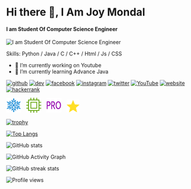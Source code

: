 # Hi there 👋, I Am Joy Mondal
#### I am Student Of Computer Science Engineer
![I am Student Of Computer Science Engineer](https://scontent.fjsr8-1.fna.fbcdn.net/v/t1.6435-9/p180x540/176982752_290468695910559_2590258971615359641_n.jpg?_nc_cat=108&ccb=1-5&_nc_sid=e3f864&_nc_eui2=AeF5-BnyE7icoU1Ws0fwS6434mdWhmqOinviZ1aGao6Ke4jEiGtbBT8OYvxXunShxfyC6mhM0NA-acvPx9fO69ck&_nc_ohc=tWEWZJWRNA0AX9p5aU-&_nc_ht=scontent.fjsr8-1.fna&oh=ea341fc4066929aabb3bfd40e98b89c5&oe=61AE0B2F)


Skills: Python / Java /  C  / C++ / Html / Js / CSS

- 🔭 I’m currently working on Youtube 
- 🌱 I’m currently learning Advance Java 


[<img src='https://cdn.jsdelivr.net/npm/simple-icons@3.0.1/icons/github.svg' alt='github' height='40'>](https://github.com/codewithjoymondal)  [<img src='https://cdn.jsdelivr.net/npm/simple-icons@3.0.1/icons/dev-dot-to.svg' alt='dev' height='40'>](https://dev.to/codewithjoymondal)  [<img src='https://cdn.jsdelivr.net/npm/simple-icons@3.0.1/icons/facebook.svg' alt='facebook' height='40'>](https://www.facebook.com/joymondal.cse)  [<img src='https://cdn.jsdelivr.net/npm/simple-icons@3.0.1/icons/instagram.svg' alt='instagram' height='40'>](https://www.instagram.com/codewithjoymondal/)  [<img src='https://cdn.jsdelivr.net/npm/simple-icons@3.0.1/icons/twitter.svg' alt='twitter' height='40'>](https://twitter.com/joymondalcse)  [<img src='https://cdn.jsdelivr.net/npm/simple-icons@3.0.1/icons/youtube.svg' alt='YouTube' height='40'>](https://www.youtube.com/channel/codewithjoy)  [<img src='https://cdn.jsdelivr.net/npm/simple-icons@3.0.1/icons/icloud.svg' alt='website' height='40'>](https://codewithjoymondal.com/)  [<img src='https://cdn.jsdelivr.net/npm/simple-icons@3.0.1/icons/hackerrank.svg' alt='hackerrank' height='40'>](https://www.hackerrank.com/CodeWithJoy)  

<a href='https://archiveprogram.github.com/'><img src='https://raw.githubusercontent.com/acervenky/animated-github-badges/master/assets/acbadge.gif' width='40' height='40'></a> <a href='https://docs.github.com/en/developers'><img src='https://raw.githubusercontent.com/acervenky/animated-github-badges/master/assets/devbadge.gif' width='40' height='40'></a> <a href='https://github.com/pricing'><img src='https://raw.githubusercontent.com/acervenky/animated-github-badges/master/assets/pro.gif' width='40' height='40'></a> <a href='https://stars.github.com/'><img src='https://raw.githubusercontent.com/acervenky/animated-github-badges/master/assets/starbadge.gif' width='35' height='35'></a> 

[![trophy](https://github-profile-trophy.vercel.app/?username=codewithjoymondal)](https://github.com/ryo-ma/github-profile-trophy)

[![Top Langs](https://github-readme-stats.vercel.app/api/top-langs/?username=codewithjoymondal)](https://github.com/anuraghazra/github-readme-stats)

![GitHub stats](https://github-readme-stats.vercel.app/api?username=codewithjoymondal&show_icons=true&count_private=true)  

![GitHub Activity Graph](https://activity-graph.herokuapp.com/graph?username=codewithjoymondal)  

![GitHub streak stats](https://github-readme-streak-stats.herokuapp.com/?user=codewithjoymondal)  

![Profile views](https://gpvc.arturio.dev/codewithjoymondal)  
